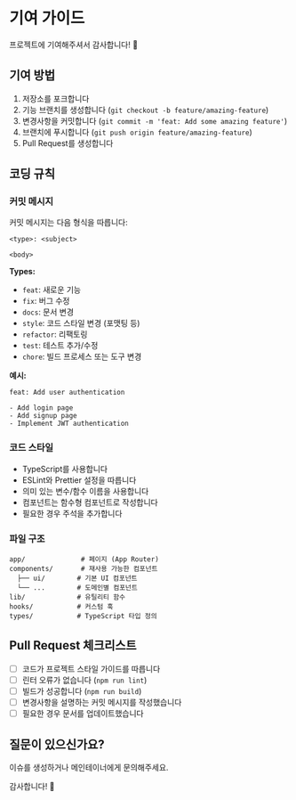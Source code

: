 # 기여 가이드

프로젝트에 기여해주셔서 감사합니다! 🎉

## 기여 방법

1. 저장소를 포크합니다
2. 기능 브랜치를 생성합니다 (`git checkout -b feature/amazing-feature`)
3. 변경사항을 커밋합니다 (`git commit -m 'feat: Add some amazing feature'`)
4. 브랜치에 푸시합니다 (`git push origin feature/amazing-feature`)
5. Pull Request를 생성합니다

## 코딩 규칙

### 커밋 메시지

커밋 메시지는 다음 형식을 따릅니다:

```
<type>: <subject>

<body>
```

**Types:**
- `feat`: 새로운 기능
- `fix`: 버그 수정
- `docs`: 문서 변경
- `style`: 코드 스타일 변경 (포맷팅 등)
- `refactor`: 리팩토링
- `test`: 테스트 추가/수정
- `chore`: 빌드 프로세스 또는 도구 변경

**예시:**
```
feat: Add user authentication

- Add login page
- Add signup page
- Implement JWT authentication
```

### 코드 스타일

- TypeScript를 사용합니다
- ESLint와 Prettier 설정을 따릅니다
- 의미 있는 변수/함수 이름을 사용합니다
- 컴포넌트는 함수형 컴포넌트로 작성합니다
- 필요한 경우 주석을 추가합니다

### 파일 구조

```
app/              # 페이지 (App Router)
components/       # 재사용 가능한 컴포넌트
  ├── ui/        # 기본 UI 컴포넌트
  └── ...        # 도메인별 컴포넌트
lib/             # 유틸리티 함수
hooks/           # 커스텀 훅
types/           # TypeScript 타입 정의
```

## Pull Request 체크리스트

- [ ] 코드가 프로젝트 스타일 가이드를 따릅니다
- [ ] 린터 오류가 없습니다 (`npm run lint`)
- [ ] 빌드가 성공합니다 (`npm run build`)
- [ ] 변경사항을 설명하는 커밋 메시지를 작성했습니다
- [ ] 필요한 경우 문서를 업데이트했습니다

## 질문이 있으신가요?

이슈를 생성하거나 메인테이너에게 문의해주세요.

감사합니다! 🙏

